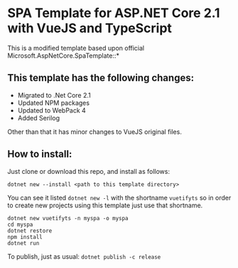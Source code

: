 # SPA Template for ASP.NET Core 2.1 with VueJS and TypeScript

This is a modified template based upon official Microsoft.AspNetCore.SpaTemplate::*

## This template has the following changes:

- Migrated to .Net Core 2.1
- Updated NPM packages
- Updated to WebPack 4
- Added Serilog

Other than that it has minor changes to VueJS original files.

## How to install:

Just clone or download this repo, and install as follows:

```
dotnet new --install <path to this template directory>
```
You can see it listed `dotnet new -l` with the shortname `vuetifyts` so in order to create new projects using this template just use that shortname.

```
dotnet new vuetifyts -n myspa -o myspa
cd myspa
dotnet restore
npm install
dotnet run
```
To publish, just as usual: `dotnet publish -c release`
